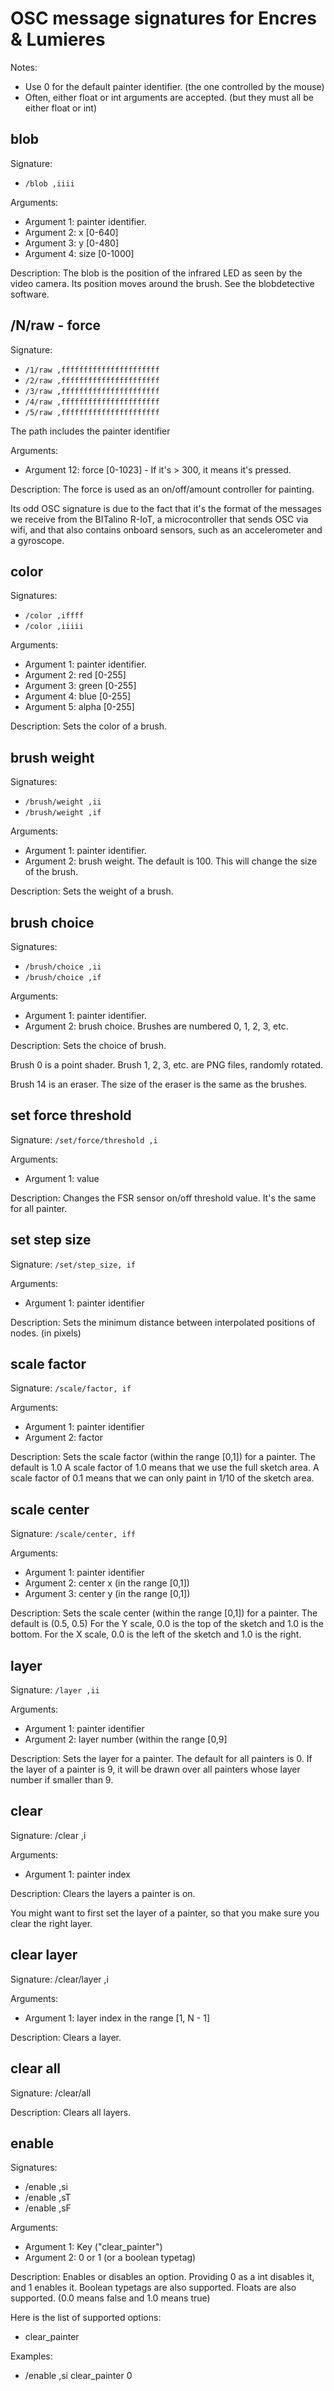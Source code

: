 # OSC message signatures for Encres & Lumieres

Notes:
* Use 0 for the default painter identifier. (the one controlled by the mouse)
* Often, either float or int arguments are accepted. (but they must all be either float or int)

## blob

Signature:
* `/blob ,iiii`

Arguments:
* Argument 1: painter identifier.
* Argument 2: x [0-640]
* Argument 3: y [0-480]
* Argument 4: size [0-1000]

Description:
The blob is the position of the infrared LED as seen by the video camera. Its
position moves around the brush.
See the blobdetective software.

## /N/raw - force

Signature:
* `/1/raw ,ffffffffffffffffffffff`
* `/2/raw ,ffffffffffffffffffffff`
* `/3/raw ,ffffffffffffffffffffff`
* `/4/raw ,ffffffffffffffffffffff`
* `/5/raw ,ffffffffffffffffffffff`

The path includes the painter identifier

Arguments:
* Argument 12: force [0-1023] - If it's > 300, it means it's pressed.

Description:
The force is used as an on/off/amount controller for painting.

Its odd OSC signature is due to the fact that it's the format of the messages we receive from the BITalino R-IoT, a microcontroller that sends OSC via wifi, and that also contains onboard sensors, such as an accelerometer and a gyroscope.

## color

Signatures:
* `/color ,iffff`
* `/color ,iiiii`

Arguments:
* Argument 1: painter identifier.
* Argument 2: red [0-255]
* Argument 3: green [0-255]
* Argument 4: blue [0-255]
* Argument 5: alpha [0-255]

Description:
Sets the color of a brush.

## brush weight

Signatures:
* `/brush/weight ,ii`
* `/brush/weight ,if`

Arguments:
* Argument 1: painter identifier.
* Argument 2: brush weight. The default is 100. This will change the size of the brush.

Description:
Sets the weight of a brush.

## brush choice

Signatures:
* `/brush/choice ,ii`
* `/brush/choice ,if`

Arguments:
* Argument 1: painter identifier.
* Argument 2: brush choice. Brushes are numbered 0, 1, 2, 3, etc.

Description:
Sets the choice of brush.

Brush 0 is a point shader. Brush 1, 2, 3, etc. are PNG files, randomly rotated.

Brush 14 is an eraser. The size of the eraser is the same as the brushes.

## set force threshold

Signature:
`/set/force/threshold ,i`

Arguments:
* Argument 1: value

Description:
Changes the FSR sensor on/off threshold value.
It's the same for all painter.

## set step size

Signature:
`/set/step_size, if`

Arguments:
* Argument 1: painter identifier

Description:
Sets the minimum distance between interpolated positions of nodes. (in pixels)

## scale factor

Signature:
`/scale/factor, if`

Arguments:
* Argument 1: painter identifier
* Argument 2: factor

Description:
Sets the scale factor (within the range [0,1]) for a painter.
The default is 1.0
A scale factor of 1.0 means that we use the full sketch area.
A scale factor of 0.1 means that we can only paint in 1/10 of the sketch area.

## scale center

Signature:
`/scale/center, iff`

Arguments:
* Argument 1: painter identifier
* Argument 2: center x (in the range [0,1])
* Argument 3: center y (in the range [0,1])

Description:
Sets the scale center (within the range [0,1]) for a painter.
The default is (0.5, 0.5)
For the Y scale, 0.0 is the top of the sketch and 1.0 is the bottom.
For the X scale, 0.0 is the left of the sketch and 1.0 is the right.

## layer

Signature:
`/layer ,ii`

Arguments:
* Argument 1: painter identifier
* Argument 2: layer number (within the range [0,9]

Description:
Sets the layer for a painter.
The default for all painters is 0.
If the layer of a painter is 9, it will be drawn over all painters whose layer
number if smaller than 9.

## clear

Signature:
/clear ,i

Arguments:
* Argument 1: painter index

Description:
Clears the layers a painter is on.

You might want to first set the layer of a painter, so that you make sure you clear the right layer.

## clear layer

Signature:
/clear/layer ,i

Arguments:
* Argument 1: layer index in the range [1, N - 1]

Description:
Clears a layer.

## clear all

Signature:
/clear/all

Description:
Clears all layers.

## enable

Signatures:
* /enable ,si
* /enable ,sT
* /enable ,sF

Arguments:
* Argument 1: Key ("clear_painter")
* Argument 2: 0 or 1 (or a boolean typetag)

Description:
Enables or disables an option.
Providing 0 as a int disables it, and 1 enables it.
Boolean typetags are also supported.
Floats are also supported. (0.0 means false and 1.0 means true)

Here is the list of supported options:
- clear_painter

Examples:
* /enable ,si clear_painter 0

